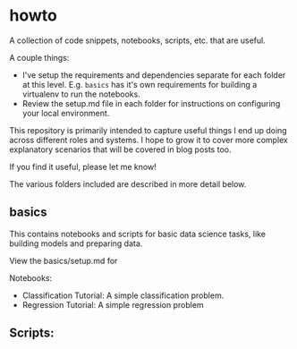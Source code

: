 # howto
A collection of code snippets, notebooks, scripts, etc. that are useful.

A couple things:
- I've setup the requirements and dependencies separate for each folder at this level. E.g. `basics` has it's own requirements for building a virtualenv to run the notebooks. 
- Review the setup.md file in each folder for instructions on configuring your local environment.

This repository is primarily intended to capture useful things I end up doing across different roles and systems. I hope to grow it to cover more complex explanatory scenarios that will be covered in blog posts too.

If you find it useful, please let me know!

The various folders included are described in more detail below.

## basics
This contains notebooks and scripts for basic data science tasks, like building models and preparing data.

View the basics/setup.md for 

Notebooks:
- Classification Tutorial: A simple classification problem.
- Regression Tutorial: A simple regression problem

Scripts:
- 
